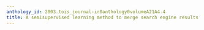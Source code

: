 ```yaml
---
anthology_id: 2003.tois_journal-ir0anthology0volumeA21A4.4
title: A semisupervised learning method to merge search engine results
---
```

